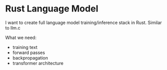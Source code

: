 # Rust Language Model
I want to create full language model training/inference stack in Rust. Similar to llm.c

What we need:
- training text
- forward passes
- backpropagation
- transformer architecture

